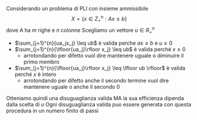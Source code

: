 Considerando un problema di PLI con insieme ammissibile
$$X = \{x \in Z^n_+ : Ax \leq b\}$$
dove A ha $m$ righe e $n$ colonne
Scegliamo un vettore $u \in R^n_+$
- $\sum_{j=1}^{n}{ua_jx_j} \leq ub$ è valida perche $ax \leq b$ e $u \geq 0$ 
- $\sum_{j=1}^{n}{\lfloor{ua_j}\rfloor x_j} \leq ub$ è valida perché $x \geq 0$
	- arrotondando per difetto vuol dire mantenere uguale o diminuire il primo membro
- $\sum_{j=1}^{n}{\lfloor{ua_j}\rfloor x_j} \leq \lfloor ub \rfloor$ è valida perché $x$ è intero
	- arrotondando per difetto anche il secondo termine vuol dire mantenere uguale o anche il secondo 0

Otteniamo quindi una disuguaglianza valida MA la sua efficienza dipenda dalla scelta di $u$
Ogni disuguaglianza valida puo essere generata con questa procedura in un numero finito di passi
